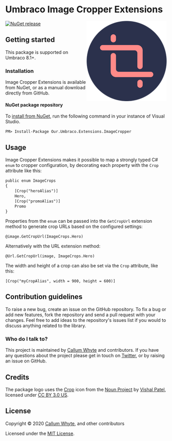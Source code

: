 # Umbraco Image Cropper Extensions

<img src="docs/img/logo.png?raw=true" alt="Umbraco Image Cropper Extensions" width="250" align="right" />

[![NuGet release](https://img.shields.io/nuget/v/Our.Umbraco.Extensions.ImageCropper.svg)](https://www.nuget.org/packages/Our.Umbraco.Extensions.ImageCropper/)

## Getting started

This package is supported on Umbraco 8.1+.

### Installation

Image Cropper Extensions is available from NuGet, or as a manual download directly from GitHub.

#### NuGet package repository

To [install from NuGet](https://www.nuget.org/packages/Our.Umbraco.Extensions.ImageCropper/), run the following command in your instance of Visual Studio.

    PM> Install-Package Our.Umbraco.Extensions.ImageCropper

## Usage

Image Cropper Extensions makes it possible to map a strongly typed C# `enum` to cropper configuration, by decorating each property with the `Crop` attribute like this:

```
public enum ImageCrops
{
    [Crop("heroAlias")]
    Hero,
    [Crop("promoAlias")]
    Promo
}
```

Properties from the `enum` can be passed into the `GetCropUrl` extension method to generate crop URLs based on the configured settings:

```
@image.GetCropUrl(ImageCrops.Hero)
```

Alternatively with the URL extension method:

```
@Url.GetCropUrl(image, ImageCrops.Hero)
```

The width and height of a crop can also be set via the `Crop` attribute, like this:

```
[Crop("myCropAlias", width = 900, height = 600)]
```

## Contribution guidelines

To raise a new bug, create an issue on the GitHub repository. To fix a bug or add new features, fork the repository and send a pull request with your changes. Feel free to add ideas to the repository's issues list if you would to discuss anything related to the library.

### Who do I talk to?

This project is maintained by [Callum Whyte](https://callumwhyte.com/) and contributors. If you have any questions about the project please get in touch on [Twitter](https://twitter.com/callumbwhyte), or by raising an issue on GitHub.

## Credits

The package logo uses the [Crop](https://thenounproject.com/term/search/3090432/) icon from the [Noun Project](https://thenounproject.com) by [Vishal Patel](https://thenounproject.com/silverfoxpromotion001/), licensed under [CC BY 3.0 US](https://creativecommons.org/licenses/by/3.0/us/).

## License

Copyright &copy; 2020 [Callum Whyte](https://callumwhyte.com/), and other contributors

Licensed under the [MIT License](LICENSE.md).